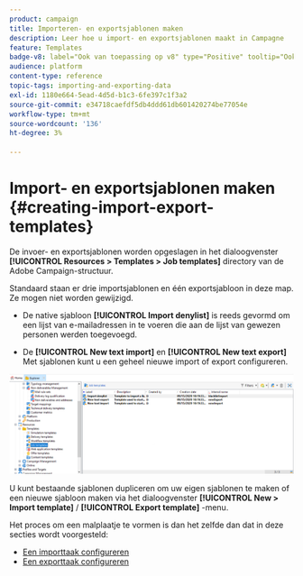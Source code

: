 ```yaml
---
product: campaign
title: Importeren- en exportsjablonen maken
description: Leer hoe u import- en exportsjablonen maakt in Campagne
feature: Templates
badge-v8: label="Ook van toepassing op v8" type="Positive" tooltip="Ook van toepassing op campagne v8"
audience: platform
content-type: reference
topic-tags: importing-and-exporting-data
exl-id: 1180e664-5ead-4d5d-b1c3-6fe397c1f3a2
source-git-commit: e34718caefdf5db4ddd61db601420274be77054e
workflow-type: tm+mt
source-wordcount: '136'
ht-degree: 3%

---
```


# Import- en exportsjablonen maken {#creating-import-export-templates}



De invoer- en exportsjablonen worden opgeslagen in het dialoogvenster **[!UICONTROL Resources > Templates > Job templates]** directory van de Adobe Campaign-structuur.

Standaard staan er drie importsjablonen en één exportsjabloon in deze map. Ze mogen niet worden gewijzigd.

* De native sjabloon **[!UICONTROL Import denylist]** is reeds gevormd om een lijst van e-mailadressen in te voeren die aan de lijst van gewezen personen werden toegevoegd.

* De **[!UICONTROL New text import]** en **[!UICONTROL New text export]** Met sjablonen kunt u een geheel nieuwe import of export configureren.

![](assets/s_ncs_user_export_wizard_template_create.png)

U kunt bestaande sjablonen dupliceren om uw eigen sjablonen te maken of een nieuwe sjabloon maken via het dialoogvenster **[!UICONTROL New > Import template]** / **[!UICONTROL Export template]** -menu.

Het proces om een malplaatje te vormen is dan het zelfde dan dat in deze secties wordt voorgesteld:

* [Een importtaak configureren](../../platform/using/executing-import-jobs.md)
* [Een exporttaak configureren](../../platform/using/executing-export-jobs.md)
